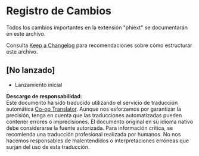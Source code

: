 <!--
CO_OP_TRANSLATOR_METADATA:
{
  "original_hash": "bd0afcb627d5754038537758315cbad7",
  "translation_date": "2025-03-27T04:54:04+00:00",
  "source_file": "code\\09.UpdateSamples\\Aug\\vscode\\phiext\\CHANGELOG.md",
  "language_code": "es"
}
-->
# Registro de Cambios

Todos los cambios importantes en la extensión "phiext" se documentarán en este archivo.

Consulta [Keep a Changelog](http://keepachangelog.com/) para recomendaciones sobre cómo estructurar este archivo.

## [No lanzado]

- Lanzamiento inicial

**Descargo de responsabilidad**:  
Este documento ha sido traducido utilizando el servicio de traducción automática [Co-op Translator](https://github.com/Azure/co-op-translator). Aunque nos esforzamos por garantizar la precisión, tenga en cuenta que las traducciones automatizadas pueden contener errores o imprecisiones. El documento original en su idioma nativo debe considerarse la fuente autorizada. Para información crítica, se recomienda una traducción profesional realizada por humanos. No nos hacemos responsables de malentendidos o interpretaciones erróneas que surjan del uso de esta traducción.